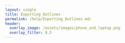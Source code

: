 ```yaml
---
layout: single
title: Exporting Outlines
permalink: /help/Exporting_Outlines.md/
header:
  overlay_image: /assets/images/phone_and_laptop.png
  overlay_filter: 0.5
---
```


